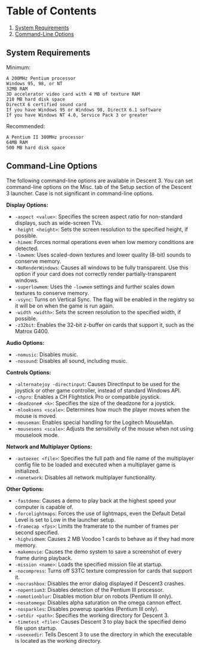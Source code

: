 # Table of Contents
1. [System Requirements](https://github.com/DescentDevelopers/Descent3/wiki/Running-Descent-3#system-requirements)
2. [Command-Line Options](https://github.com/DescentDevelopers/Descent3/wiki/Running-Descent-3#command-line-options)

## System Requirements
Minimum:

    A 200MHz Pentium processor
    Windows 95, 98, or NT
    32MB RAM
    3D accelerator video card with 4 MB of texture RAM
    210 MB hard disk space
    DirectX 6 certified sound card
    If you have Windows 95 or Windows 98, DirectX 6.1 software
    If you have Windows NT 4.0, Service Pack 3 or greater

Recommended:  

    A Pentium II 300MHz processor
    64MB RAM
    500 MB hard disk space

## Command-Line Options
The following command-line options are available in Descent 3.
You can set command-line options on the Misc. tab of the Setup 
section of the Descent 3 launcher.  Case is not significant in
command-line options.


**Display Options:**
- `-aspect <value>`: Specifies the screen aspect ratio for non-standard displays, such as wide-screen TVs.
- `-height <height>`: Sets the screen resolution to the specified height, if possible.
- `-himem`: Forces normal operations even when low memory conditions are detected.
- `-lowmem`: Uses scaled-down textures and lower quality (8-bit) sounds to conserve memory.
- `-NoRenderWindows`: Causes all windows to be fully transparent. Use this option if your card does not correctly render partially-transparent windows.
- `-superlowmem`: Uses the `-lowmem` settings and further scales down textures to conserve memory.
- `-vsync`: Turns on Vertical Sync. The flag will be enabled in the registry so it will be on when the game is run again.
- `-width <width>`: Sets the screen resolution to the specified width, if possible.
- `-z32bit`: Enables the 32-bit z-buffer on cards that support it, such as the Matrox G400.

**Audio Options:**
- `-nomusic`: Disables music.
- `-nosound`: Disables all sound, including music.

**Controls Options:**
- `-alternatejoy -directinput`: Causes DirectInput to be used for the joystick or other game controller, instead of standard Windows API.
- `-chpro`: Enables a CH Flightstick Pro or compatible joystick.
- `-deadzone# <k>`: Specifies the size of the deadzone for a joystick.
- `-mlooksens <scale>`: Determines how much the player moves when the mouse is moved.
- `-mouseman`: Enables special handling for the Logitech MouseMan.
- `-mousesens <scale>`: Adjusts the sensitivity of the mouse when not using mouselook mode.

**Network and Multiplayer Options:**
- `-autoexec <file>`: Specifies the full path and file name of the multiplayer config file to be loaded and executed when a multiplayer game is initialized.
- `-nonetwork`: Disables all network multiplayer functionality.

**Other Options:**
- `-fastdemo`: Causes a demo to play back at the highest speed your computer is capable of.
- `-forcelightmaps`: Forces the use of lightmaps, even the Default Detail Level is set to Low in the launcher setup.
- `-framecap <fps>`: Limits the framerate to the number of frames per second specified.
- `-highvidmem`: Causes 2 MB Voodoo 1 cards to behave as if they had more memory.
- `-makemovie`: Causes the demo system to save a screenshot of every frame during playback.
- `-mission <name>`: Loads the specified mission file at startup.
- `-nocompress`: Turns off S3TC texture compression for cards that support it.
- `-nocrashbox`: Disables the error dialog displayed if Descent3 crashes.
- `-nopentium3`: Disables detection of the Pentium III processor.
- `-nomotionblur`: Disables motion blur on robots (Pentium III only).
- `-nosatomega`: Disables alpha saturation on the omega cannon effect.
- `-nosparkles`: Disables powerup sparkles (Pentium III only).
- `-setdir <path>`: Specifies the working directory for Descent 3.
- `-timetest <file>`: Causes Descent 3 to play back the specified demo file upon startup.
- `-useexedir`: Tells Descent 3 to use the directory in which the executable is located as the working directory.